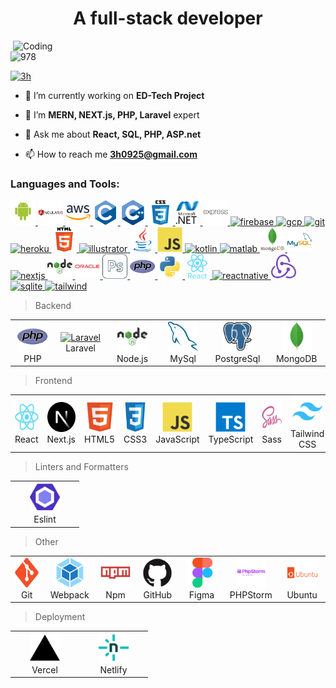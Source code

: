 <h1 align="center">A full-stack developer</h2>
<img align="right" alt="Coding" width="500" src="https://www.careerguide.com/career/wp-content/uploads/2020/03/full-stack-development.gif">

<p align="left"> <img src="https://komarev.com/ghpvc/?username=3h&label=Profile%20views&color=0e75b6&style=flat" alt="978" /> </p>

<p align="left"> <a href="https://twitter.com/3h" target="blank"><img src="https://img.shields.io/twitter/follow/3h?logo=twitter&style=for-the-badge" alt="3h" /></a> </p>

- 🔭 I’m currently working on **ED-Tech Project**

- 🌱 I’m **MERN, NEXT.js, PHP, Laravel** expert

- 💬 Ask me about **React, SQL, PHP, ASP.net**

- 📫 How to reach me **3h0925@gmail.com**

<h3 align="left">Languages and Tools:</h3>
<p align="left"> <a href="https://developer.android.com" target="_blank" rel="noreferrer"> <img src="https://raw.githubusercontent.com/devicons/devicon/master/icons/android/android-original-wordmark.svg" alt="android" width="40" height="40"/> </a> <a href="https://angular.io" target="_blank" rel="noreferrer"> <img src="https://raw.githubusercontent.com/devicons/devicon/master/icons/angularjs/angularjs-original-wordmark.svg" alt="angularjs" width="40" height="40"/> </a> <a href="https://aws.amazon.com" target="_blank" rel="noreferrer"> <img src="https://raw.githubusercontent.com/devicons/devicon/master/icons/amazonwebservices/amazonwebservices-original-wordmark.svg" alt="aws" width="40" height="40"/> </a> <a href="https://www.cprogramming.com/" target="_blank" rel="noreferrer"> <img src="https://raw.githubusercontent.com/devicons/devicon/master/icons/c/c-original.svg" alt="c" width="40" height="40"/> </a> <a href="https://www.w3schools.com/cpp/" target="_blank" rel="noreferrer"> <img src="https://raw.githubusercontent.com/devicons/devicon/master/icons/cplusplus/cplusplus-original.svg" alt="cplusplus" width="40" height="40"/> </a> <a href="https://www.w3schools.com/css/" target="_blank" rel="noreferrer"> <img src="https://raw.githubusercontent.com/devicons/devicon/master/icons/css3/css3-original-wordmark.svg" alt="css3" width="40" height="40"/> </a> <a href="https://dotnet.microsoft.com/" target="_blank" rel="noreferrer"> <img src="https://raw.githubusercontent.com/devicons/devicon/master/icons/dot-net/dot-net-original-wordmark.svg" alt="dotnet" width="40" height="40"/> </a> <a href="https://expressjs.com" target="_blank" rel="noreferrer"> <img src="https://raw.githubusercontent.com/devicons/devicon/master/icons/express/express-original-wordmark.svg" alt="express" width="40" height="40"/> </a> <a href="https://firebase.google.com/" target="_blank" rel="noreferrer"> <img src="https://www.vectorlogo.zone/logos/firebase/firebase-icon.svg" alt="firebase" width="40" height="40"/> </a> <a href="https://cloud.google.com" target="_blank" rel="noreferrer"> <img src="https://www.vectorlogo.zone/logos/google_cloud/google_cloud-icon.svg" alt="gcp" width="40" height="40"/> </a> <a href="https://git-scm.com/" target="_blank" rel="noreferrer"> <img src="https://www.vectorlogo.zone/logos/git-scm/git-scm-icon.svg" alt="git" width="40" height="40"/> </a> <a href="https://heroku.com" target="_blank" rel="noreferrer"> <img src="https://www.vectorlogo.zone/logos/heroku/heroku-icon.svg" alt="heroku" width="40" height="40"/> </a> <a href="https://www.w3.org/html/" target="_blank" rel="noreferrer"> <img src="https://raw.githubusercontent.com/devicons/devicon/master/icons/html5/html5-original-wordmark.svg" alt="html5" width="40" height="40"/> </a> <a href="https://www.adobe.com/in/products/illustrator.html" target="_blank" rel="noreferrer"> <img src="https://www.vectorlogo.zone/logos/adobe_illustrator/adobe_illustrator-icon.svg" alt="illustrator" width="40" height="40"/> </a> <a href="https://www.java.com" target="_blank" rel="noreferrer"> <img src="https://raw.githubusercontent.com/devicons/devicon/master/icons/java/java-original.svg" alt="java" width="40" height="40"/> </a> <a href="https://developer.mozilla.org/en-US/docs/Web/JavaScript" target="_blank" rel="noreferrer"> <img src="https://raw.githubusercontent.com/devicons/devicon/master/icons/javascript/javascript-original.svg" alt="javascript" width="40" height="40"/> </a> <a href="https://kotlinlang.org" target="_blank" rel="noreferrer"> <img src="https://www.vectorlogo.zone/logos/kotlinlang/kotlinlang-icon.svg" alt="kotlin" width="40" height="40"/> </a> <a href="https://www.mathworks.com/" target="_blank" rel="noreferrer"> <img src="https://upload.wikimedia.org/wikipedia/commons/2/21/Matlab_Logo.png" alt="matlab" width="40" height="40"/> </a> <a href="https://www.mongodb.com/" target="_blank" rel="noreferrer"> <img src="https://raw.githubusercontent.com/devicons/devicon/master/icons/mongodb/mongodb-original-wordmark.svg" alt="mongodb" width="40" height="40"/> </a> <a href="https://www.mysql.com/" target="_blank" rel="noreferrer"> <img src="https://raw.githubusercontent.com/devicons/devicon/master/icons/mysql/mysql-original-wordmark.svg" alt="mysql" width="40" height="40"/> </a> <a href="https://nextjs.org/" target="_blank" rel="noreferrer"> <img src="https://cdn.worldvectorlogo.com/logos/nextjs-2.svg" alt="nextjs" width="40" height="40"/> </a> <a href="https://nodejs.org" target="_blank" rel="noreferrer"> <img src="https://raw.githubusercontent.com/devicons/devicon/master/icons/nodejs/nodejs-original-wordmark.svg" alt="nodejs" width="40" height="40"/> </a> <a href="https://www.oracle.com/" target="_blank" rel="noreferrer"> <img src="https://raw.githubusercontent.com/devicons/devicon/master/icons/oracle/oracle-original.svg" alt="oracle" width="40" height="40"/> </a> <a href="https://www.photoshop.com/en" target="_blank" rel="noreferrer"> <img src="https://raw.githubusercontent.com/devicons/devicon/master/icons/photoshop/photoshop-line.svg" alt="photoshop" width="40" height="40"/> </a> <a href="https://www.php.net" target="_blank" rel="noreferrer"> <img src="https://raw.githubusercontent.com/devicons/devicon/master/icons/php/php-original.svg" alt="php" width="40" height="40"/> </a> <a href="https://www.python.org" target="_blank" rel="noreferrer"> <img src="https://raw.githubusercontent.com/devicons/devicon/master/icons/python/python-original.svg" alt="python" width="40" height="40"/> </a> <a href="https://reactjs.org/" target="_blank" rel="noreferrer"> <img src="https://raw.githubusercontent.com/devicons/devicon/master/icons/react/react-original-wordmark.svg" alt="react" width="40" height="40"/> </a> <a href="https://reactnative.dev/" target="_blank" rel="noreferrer"> <img src="https://reactnative.dev/img/header_logo.svg" alt="reactnative" width="40" height="40"/> </a> <a href="https://redux.js.org" target="_blank" rel="noreferrer"> <img src="https://raw.githubusercontent.com/devicons/devicon/master/icons/redux/redux-original.svg" alt="redux" width="40" height="40"/> </a> <a href="https://www.sqlite.org/" target="_blank" rel="noreferrer"> <img src="https://www.vectorlogo.zone/logos/sqlite/sqlite-icon.svg" alt="sqlite" width="40" height="40"/> </a> <a href="https://tailwindcss.com/" target="_blank" rel="noreferrer"> <img src="https://www.vectorlogo.zone/logos/tailwindcss/tailwindcss-icon.svg" alt="tailwind" width="40" height="40"/> </a> </p>


>Backend

<table width='100'>
  <tr>
    <td align="center" width="96">
      <a href="#skills">
         <img src="https://github.com/devicons/devicon/blob/master/icons/php/php-original.svg" width="48" height="48" alt="PHP" />
      </a>
      <br>PHP
    </td>
    <td align="center" width="96">
      <a href="#skills">
         <img src="https://github.com/devicons/devicon/blob/master/icons/laravel/laravel-origin.svg" width="48" height="48" alt="Laravel" />
      </a>
      <br>Laravel
    </td>
    <td align="center" width="96">
      <a href="#skills">
         <img src="https://github.com/devicons/devicon/blob/master/icons/nodejs/nodejs-original-wordmark.svg" width="48" height="48" alt="Node.js" />
      </a>
      <br>Node.js
    </td>
    <td align="center" width="96">
      <a href="#skills">
         <img src="https://github.com/devicons/devicon/blob/master/icons/mysql/mysql-original.svg" width="48" height="48" alt="MySql" />
      </a>
      <br>MySql
    </td>
    <td align="center" width="96">
      <a href="#skills">
         <img src="https://github.com/devicons/devicon/blob/master/icons/postgresql/postgresql-original.svg" width="48" height="48" alt="PostgreSql" />
      </a>
      <br>PostgreSql
    </td>
    <td align="center" width="96">
      <a href="#skills">
         <img src="https://github.com/devicons/devicon/blob/master/icons/mongodb/mongodb-original.svg" width="48" height="48" alt="MongoDB" />
      </a>
      <br>MongoDB
    </td>
  </tr>
</table>

>Frontend

<table width='100'>
  <tr>
    <td align="center" width="96">
      <a href="#skills">
        <img src="https://github.com/devicons/devicon/blob/master/icons/react/react-original.svg" width="48" height="48" alt="React" />
      </a>
      <br>React
    </td>
    <td align="center" width="96">
      <a href="#skills">
        <img src="https://github.com/devicons/devicon/blob/master/icons/nextjs/nextjs-original.svg" width="48" height="48" alt="Next.js" />
      </a>
      <br>Next.js
    </td>
    <td align="center" width="96">
      <a href="#skills">
        <img src="https://github.com/devicons/devicon/blob/master/icons/html5/html5-original.svg" width="48" height="48" alt="Html5" />
      </a>
      <br>HTML5
    </td>
     <td align="center" width="96"> 
      <a href="#skills" >
        <img src="https://github.com/devicons/devicon/blob/master/icons/css3/css3-original.svg" width="48" height="48" alt="css3" />
      </a>
      <br>CSS3
    </td>
    <td align="center" width="96">
      <a href="#skills">
        <img src="https://github.com/devicons/devicon/blob/master/icons/javascript/javascript-original.svg" width="48" height="48" alt="JavaScript" />
      </a>
      <br>JavaScript
    </td>
    <td align="center" width="96">
      <a href="#skills">
        <img src="https://github.com/devicons/devicon/blob/master/icons/typescript/typescript-original.svg" width="48" height="48" alt="TypeScript" />
      </a>
      <br>TypeScript
    </td>
     <td align="center" width="96">
      <a href="#skills">
        <img src="https://github.com/devicons/devicon/blob/master/icons/sass/sass-original.svg" width="48" height="48" alt="Sass" />
      </a>
      <br>Sass
    </td>
    <td align="center" width="96">
      <a href="#skills">
        <img src="https://github.com/devicons/devicon/blob/master/icons/tailwindcss/tailwindcss-original.svg" width="48" height="48" alt="Tailwind CSS" />
      </a>
      <br>Tailwind CSS
    </td>
    <td align="center" width="96">
      <a href="#skills">
        <img src="https://github.com/devicons/devicon/blob/master/icons/materialui/materialui-original.svg" width="48" height="48" alt="Material UI" />
      </a>
      <br>Material UI
    </td>
    <td align="center" width="96">
      <a href="#skills">
        <img src="https://github.com/devicons/devicon/blob/master/icons/bootstrap/bootstrap-original-wordmark.svg" width="48" height="48" alt="Bootstrap" />
      </a>
      <br>Bootstrap
    </td>
  </tr>
</table>

>Linters and Formatters

<table width='100'>
  <tr>
    <td align="center" width="96">
      <a href="#skills">
         <img src="https://github.com/devicons/devicon/blob/master/icons/eslint/eslint-original.svg" width="48" height="48" alt="Eslint" />
      </a>
      <br>Eslint
    </td>
  </tr>
</table>

> Other

<table width='100'>
  <tr>
    <td align="center" width="96">
      <a href="#skills">
         <img src="https://github.com/devicons/devicon/blob/master/icons/git/git-original.svg" width="48" height="48" alt="Git" />
      </a>
      <br>Git
    </td>
    <td align="center" width="96">
      <a href="#skills">
         <img src="https://github.com/devicons/devicon/blob/master/icons/webpack/webpack-original.svg" width="48" height="48" alt="Webpack" />
      </a>
      <br>Webpack
    </td>
     <td align="center" width="96"> 
      <a href="skills" >
        <img src="https://github.com/devicons/devicon/blob/master/icons/npm/npm-original-wordmark.svg" width="48" height="48" alt="Npm" />
      </a>
      <br>Npm
    </td>
    <td align="center" width="96">
      <a href="#skills">
        <img src="https://github.com/devicons/devicon/blob/master/icons/github/github-original.svg" width="48" height="48" alt="GitHub" />
      </a>
      <br>GitHub
    </td>
    <td align="center" width="96">
      <a href="#skills">
        <img src="https://github.com/devicons/devicon/blob/master/icons/figma/figma-original.svg" width="48" height="48" alt="Figma" />
      </a>
      <br>Figma
    </td>
    <td align="center" width="96">
      <a href="#skills">
        <img src="https://github.com/devicons/devicon/blob/master/icons/phpstorm/phpstorm-plain-wordmark.svg" width="48" height="48" alt="PHPStorm" />
      </a>
      <br>PHPStorm
    </td> 
    <td align="center" width="96">
      <a href="#skills">
        <img src="https://github.com/devicons/devicon/blob/master/icons/ubuntu/ubuntu-plain-wordmark.svg" width="48" height="48" alt="Ubuntu" />
      </a>
      <br>Ubuntu
    </td>
  </tr>
</table>

>Deployment

<table width='100'>
  <tr>
    <td align="center" width="96">
      <a href="#skills">
        <img src="https://github.com/devicons/devicon/blob/master/icons/vercel/vercel-original.svg" width="48" height="48" alt="Vercel" />
      </a>
      <br>Vercel
    </td>
    <td align="center" width="96">
      <a href="#skills">
        <img src="https://github.com/devicons/devicon/blob/master/icons/netlify/netlify-original.svg" width="48" height="48" alt="Netlify" />
      </a>
      <br>Netlify
    </td>
  </tr>
</table>

